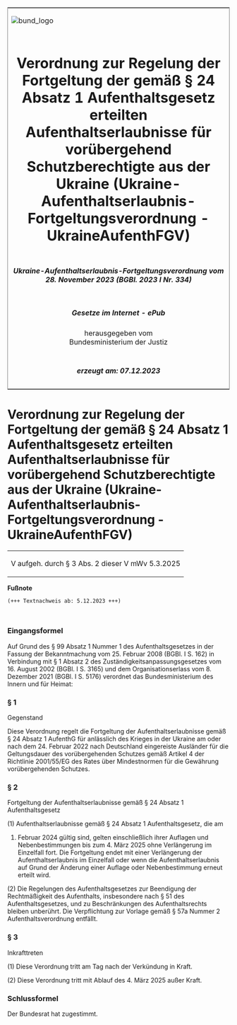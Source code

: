 <span id="DECKBLATT.html"></span>

<table border="0" frame="border" width="100%">

<tr valign="top">

<td align="left">

![bund\_logo](BfJ_2021_Web_de_de.gif)

</td>

<td align="right">

 

</td>

</tr>

<tr align="center" valign="middle">

<td colspan="2">

# Verordnung zur Regelung der Fortgeltung der gemäß § 24 Absatz 1 Aufenthaltsgesetz erteilten Aufenthaltserlaubnisse für vorübergehend Schutzberechtigte aus der Ukraine (Ukraine-Aufenthaltserlaubnis-Fortgeltungsverordnung - UkraineAufenthFGV)

</td>

</tr>

<tr align="center" valign="middle">

<td colspan="2">

##### Ukraine-Aufenthaltserlaubnis-Fortgeltungsverordnung vom 28. November 2023 (BGBl. 2023 I Nr. 334)

</td>

</tr>

<tr align="center" valign="middle">

<td colspan="2">

  
  

##### Gesetze im Internet - ePub  
  
herausgegeben vom  
Bundesministerium der Justiz

</td>

</tr>

<tr align="center" valign="bottom">

<td colspan="2">

  
  

##### erzeugt am: 07.12.2023

</td>

</tr>

</table>

<span id="BJNR14E0A0023.html"></span>

# Verordnung zur Regelung der Fortgeltung der gemäß § 24 Absatz 1 Aufenthaltsgesetz erteilten Aufenthaltserlaubnisse für vorübergehend Schutzberechtigte aus der Ukraine (Ukraine-Aufenthaltserlaubnis-Fortgeltungsverordnung - UkraineAufenthFGV)

<div>

<div class="jnhtml">

<table width="100%">

<colgroup>

<col width="10%">

</col>

<col width="90%">

</col>

</colgroup>

<tr>

<td class="StandkommentarAufh" colspan="2">

V aufgeh. durch § 3 Abs. 2 dieser V mWv 5.3.2025

</div>

</div>

</td>

</tr>

</table>

</div>

</div>

<div>

  
**Fußnote**

<div class="jnhtml">

<div>

<div class="jurAbsatz">

  

``` 
(+++ Textnachweis ab: 5.12.2023 +++)

 
```

</div>

</div>

</div>

</div>

<span id="BJNR14E0A0023BJNE000100000.html"></span>

### Eingangsformel  

<div>

<div class="jnhtml">

<div>

<div class="jurAbsatz">

Auf Grund des § 99 Absatz 1 Nummer 1 des Aufenthaltsgesetzes in der
Fassung der Bekanntmachung vom 25. Februar 2008 (BGBl. I S. 162) in
Verbindung mit § 1 Absatz 2 des Zuständigkeitsanpassungsgesetzes vom 16.
August 2002 (BGBl. I S. 3165) und dem Organisationserlass vom 8.
Dezember 2021 (BGBl. I S. 5176) verordnet das Bundesministerium des
Innern und für Heimat:

</div>

</div>

</div>

</div>

<span id="BJNR14E0A0023BJNE000200000.html"></span>

### § 1  
Gegenstand

<div>

<div class="jnhtml">

<div>

<div class="jurAbsatz">

Diese Verordnung regelt die Fortgeltung der Aufenthaltserlaubnisse gemäß
§ 24 Absatz 1 AufenthG für anlässlich des Krieges in der Ukraine am oder
nach dem 24. Februar 2022 nach Deutschland eingereiste Ausländer für die
Geltungsdauer des vorübergehenden Schutzes gemäß Artikel 4 der
Richtlinie 2001/55/EG des Rates über Mindestnormen für die Gewährung
vorübergehenden Schutzes.

</div>

</div>

</div>

</div>

<span id="BJNR14E0A0023BJNE000300000.html"></span>

### § 2  
Fortgeltung der Aufenthaltserlaubnisse gemäß § 24 Absatz 1 Aufenthaltsgesetz

<div>

<div class="jnhtml">

<div>

<div class="jurAbsatz">

(1) Aufenthaltserlaubnisse gemäß § 24 Absatz 1 Aufenthaltsgesetz, die am
1. Februar 2024 gültig sind, gelten einschließlich ihrer Auflagen und
Nebenbestimmungen bis zum 4. März 2025 ohne Verlängerung im Einzelfall
fort. Die Fortgeltung endet mit einer Verlängerung der
Aufenthaltserlaubnis im Einzelfall oder wenn die Aufenthaltserlaubnis
auf Grund der Änderung einer Auflage oder Nebenbestimmung erneut erteilt
wird.

</div>

<div class="jurAbsatz">

(2) Die Regelungen des Aufenthaltsgesetzes zur Beendigung der
Rechtmäßigkeit des Aufenthalts, insbesondere nach § 51 des
Aufenthaltsgesetzes, und zu Beschränkungen des Aufenthaltsrechts bleiben
unberührt. Die Verpflichtung zur Vorlage gemäß § 57a Nummer 2
Aufenthaltsverordnung entfällt.

</div>

</div>

</div>

</div>

<span id="BJNR14E0A0023BJNE000400000.html"></span>

### § 3  
Inkrafttreten

<div>

<div class="jnhtml">

<div>

<div class="jurAbsatz">

(1) Diese Verordnung tritt am Tag nach der Verkündung in Kraft.

</div>

<div class="jurAbsatz">

(2) Diese Verordnung tritt mit Ablauf des 4. März 2025 außer Kraft.

</div>

</div>

</div>

</div>

<span id="BJNR14E0A0023BJNE000500000.html"></span>

### Schlussformel  

<div>

<div class="jnhtml">

<div>

<div class="jurAbsatz">

Der Bundesrat hat zugestimmt.

</div>

</div>

</div>

</div>
